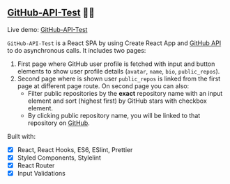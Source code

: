 ## [GitHub-API-Test](https://ulyanahashchuk.github.io/GitHub-API-Test/) :woman_scientist:

Live demo: [GitHub-API-Test](https://ulyanahashchuk.github.io/GitHub-API-Test/)

`GitHub-API-Test` is a React SPA by using Create React App and [GitHub API](https://github.com/) to do asynchronous calls. It includes two pages:

1. First page where GitHub user profile is fetched with input and button elements to show user profile details (`avatar`, `name`, `bio`, `public_repos`).
2. Second page where is shown user `public_repos` is linked from the first page at different page route. On second page you can also:
   - Filter public repositories by the **exact** repository name with an input element and sort (highest first) by GitHub stars with checkbox element.
   - By clicking public repository name, you will be linked to that repository on [GitHub](https://github.com/).

Built with:

- [x] React, React Hooks, ES6, ESlint, Prettier
- [x] Styled Components, Stylelint
- [x] React Router
- [x] Input Validations
